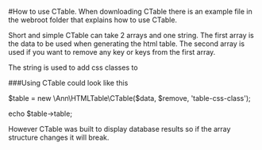 #How to use CTable.
When downloading CTable there is an example file in the webroot folder that explains how to use CTable.

Short and simple CTable can take 2 arrays and one string.
The first array is the data to be used when generating the html table.
The second array is used if you want to remove any key or keys from the first array.

The string is used to add css classes to <table>

###Using CTable could look like this

$table = new \Ann\HTMLTable\CTable($data, $remove, 'table-css-class');

echo $table->table;

However CTable was built to display database results so if the array structure changes it will break.





